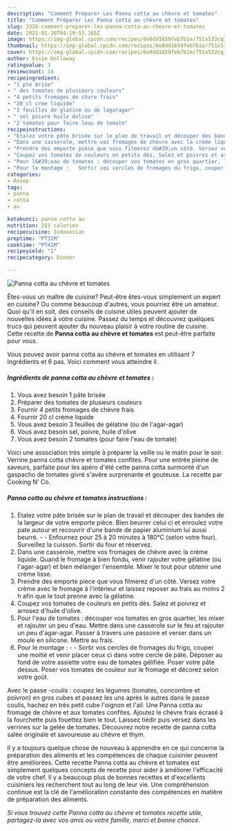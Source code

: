 ```yaml
---
description: "Comment Préparer Les Panna cotta au chèvre et tomates"
title: "Comment Préparer Les Panna cotta au chèvre et tomates"
slug: 3326-comment-preparer-les-panna-cotta-au-chevre-et-tomates
date: 2021-01-30T04:19:53.165Z
image: https://img-global.cpcdn.com/recipes/6e8dd1659feb7b1e/751x532cq70/panna-cotta-au-chevre-et-tomates-photo-principale-de-la-recette.jpg
thumbnail: https://img-global.cpcdn.com/recipes/6e8dd1659feb7b1e/751x532cq70/panna-cotta-au-chevre-et-tomates-photo-principale-de-la-recette.jpg
cover: https://img-global.cpcdn.com/recipes/6e8dd1659feb7b1e/751x532cq70/panna-cotta-au-chevre-et-tomates-photo-principale-de-la-recette.jpg
author: Essie Holloway
ratingvalue: 3
reviewcount: 14
recipeingredient:
- "1 pte brise"
- " des tomates de plusieurs couleurs"
- "4 petits fromages de chvre frais"
- "20 cl crme liquide"
- "3 feuilles de glatine ou de lagaragar"
- " sel poivre huile dolive"
- "2 tomates pour faire leau de tomate"
recipeinstructions:
- "Etalez votre pâte brisée sur le plan de travail et découper des bandes de la largeur de votre emporte pièce. Bien beurrer celui ci et enroulez votre pate autour et recouvrir d&#39;une bande de papier aluminium lui aussi beurré.  Enfournez pour 25 à 20 minutes à 180°C (selon votre four). Surveillez la cuisson. Sortir du four et réservez."
- "Dans une casserole, mettre vos fromages de chèvre avec la crème liquide. Quand le fromage à bien fondu, venir rajouter votre gélatine (ou l&#39;agar-agar) et bien mélanger l&#39;ensemble. Mixer le tout pour obtenir une crème lisse."
- "Prendre des emporte pièce que vous filmerez d&#39;un côté. Versez votre crème avec le fromage à l&#39;intérieur et laissez reposer au frais au moins 2 h afin que le tout prenne avec la gélatine."
- "Coupez vos tomates de couleurs en petits dès. Salez et poivrez et arrosez d&#39;huile d&#39;olive."
- "Pour l&#39;eau de tomates : découper vos tomates en gros quartier, les mixer et rajouter un peu d&#39;eau. Mettre dans une casserole sur le feu et rajouter un peu d&#39;agar-agar. Passer à travers une passoire et verser dans un moule en silicone. Mettre au frais."
- "Pour le montage :   Sortir vos cercles de fromages du frigo, couper une moitié et venir placer ceux ci dans votre cercle de pâte. Déposer au fond de votre assiette votre eau de tomates gélifiée. Poser votre pâte dessus. Poser vos tomates de couleur sur le fromage et décorez selon votre goût."
categories:
- Resep
tags:
- panna
- cotta
- au

katakunci: panna cotta au 
nutrition: 253 calories
recipecuisine: Indonesian
preptime: "PT31M"
cooktime: "PT41M"
recipeyield: "1"
recipecategory: Dinner

---
```



![Panna cotta au chèvre et tomates](https://img-global.cpcdn.com/recipes/6e8dd1659feb7b1e/751x532cq70/panna-cotta-au-chevre-et-tomates-photo-principale-de-la-recette.jpg)

Êtes-vous un maître de cuisine? Peut-être êtes-vous simplement un expert en cuisine? Ou comme beaucoup d'autres, vous pourriez être un amateur. Quoi qu'il en soit, des conseils de cuisine utiles peuvent ajouter de nouvelles idées à votre cuisine. Passez du temps et découvrez quelques trucs qui peuvent ajouter du nouveau plaisir à votre routine de cuisine. Cette recette de <strong> Panna cotta au chèvre et tomates </strong> est peut-être parfaite pour vous.

<!--inarticleads1-->

Vous pouvez avoir panna cotta au chèvre et tomates en utilisant 7 Ingrédients et 6 pas. Voici comment vous atteindre il.

##### Ingrédients de panna cotta au chèvre et tomates :

1. Vous avez besoin 1 pâte brisée
1. Préparer  des tomates de plusieurs couleurs
1. Fournir 4 petits fromages de chèvre frais
1. Fournir 20 cl crème liquide
1. Vous avez besoin 3 feuilles de gélatine (ou de l&#39;agar-agar)
1. Vous avez besoin  sel, poivre, huile d&#39;olive
1. Vous avez besoin 2 tomates (pour faire l&#39;eau de tomate)


Voici une association très simple à préparer la veille ou le matin pour le soir. Verrine panna cotta chèvre et tomates confites. Pour une entrée pleine de saveurs, parfaite pour les apéro d&#39;été cette panna cotta surmonté d&#39;un gaspacho de tomates givré s&#39;avère surprenante et gouteuse. La recette par Cooking N&#39; Co. 

<!--inarticleads2-->

##### Panna cotta au chèvre et tomates instructions :

1. Etalez votre pâte brisée sur le plan de travail et découper des bandes de la largeur de votre emporte pièce. Bien beurrer celui ci et enroulez votre pate autour et recouvrir d&#39;une bande de papier aluminium lui aussi beurré. -  - Enfournez pour 25 à 20 minutes à 180°C (selon votre four). Surveillez la cuisson. Sortir du four et réservez.
1. Dans une casserole, mettre vos fromages de chèvre avec la crème liquide. Quand le fromage à bien fondu, venir rajouter votre gélatine (ou l&#39;agar-agar) et bien mélanger l&#39;ensemble. Mixer le tout pour obtenir une crème lisse.
1. Prendre des emporte pièce que vous filmerez d&#39;un côté. Versez votre crème avec le fromage à l&#39;intérieur et laissez reposer au frais au moins 2 h afin que le tout prenne avec la gélatine.
1. Coupez vos tomates de couleurs en petits dès. Salez et poivrez et arrosez d&#39;huile d&#39;olive.
1. Pour l&#39;eau de tomates : découper vos tomates en gros quartier, les mixer et rajouter un peu d&#39;eau. Mettre dans une casserole sur le feu et rajouter un peu d&#39;agar-agar. Passer à travers une passoire et verser dans un moule en silicone. Mettre au frais.
1. Pour le montage :  -  - Sortir vos cercles de fromages du frigo, couper une moitié et venir placer ceux ci dans votre cercle de pâte. Déposer au fond de votre assiette votre eau de tomates gélifiée. Poser votre pâte dessus. Poser vos tomates de couleur sur le fromage et décorez selon votre goût.


Avec le passe -coulis : coupez les légumes (tomates, concombre et poivron) en gros cubes et passez les uns après le autres dans le passe coulis, hachez en très petit cube l&#39;oignon et l&#39;ail. Une Panna cotta au fromage de chèvre et aux tomates confites. Ajoutez le chèvre frais écrasé à la fourchette puis fouettez bien le tout. Laissez tiédir puis versez dans les verrines sur la gelée de tomates. Découvrez notre recette de panna cotta salée originale et savoureuse au chèvre et thym. 

<!--inarticleads1-->

<p>
Il y a toujours quelque chose de nouveau à apprendre en ce qui concerne la préparation des aliments et les compétences de chaque cuisinier peuvent être améliorées. Cette recette Panna cotta au chèvre et tomates est simplement quelques concepts de recette pour aider à améliorer l'efficacité de votre chef. Il y a beaucoup plus de bonnes recettes et d'excellents cuisiniers les recherchent tout au long de leur vie. Une compréhension continue est la clé de l'amélioration constante des compétences en matière de préparation des aliments.
</p>

<p>
<i>Si vous trouvez cette Panna cotta au chèvre et tomates recette utile, partagez-la avec vos amis ou votre famille, merci et bonne chance.</i>
</p>
